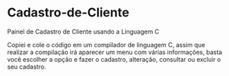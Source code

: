 # Cadastro-de-Cliente
Painel de Cadastro de Cliente usando a Linguagem C

Copiei e cole o código em um compilador de linguagem C, assim que realizar a compilação irá aparecer um menu com várias informações, basta você escolher a opção
e fazer o cadastro, alteração, consultar ou excluir o seu cadastro.
